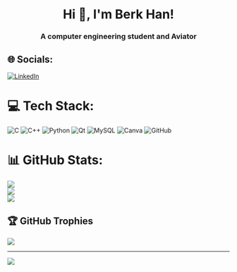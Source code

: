 <h1 align="center">Hi 👋, I'm Berk Han!</h1>
<h3 align="center">A computer engineering student and Aviator</h3>


## 🌐 Socials:
[![LinkedIn](https://img.shields.io/badge/LinkedIn-%230077B5.svg?logo=linkedin&logoColor=white)](https://linkedin.com/in/berkhantugrul) 

# 💻 Tech Stack:
![C](https://img.shields.io/badge/c-%2300599C.svg?style=for-the-badge&logo=c&logoColor=white) ![C++](https://img.shields.io/badge/c++-%2300599C.svg?style=for-the-badge&logo=c%2B%2B&logoColor=white) ![Python](https://img.shields.io/badge/python-3670A0?style=for-the-badge&logo=python&logoColor=ffdd54) ![Qt](https://img.shields.io/badge/Qt-%23217346.svg?style=for-the-badge&logo=Qt&logoColor=white) ![MySQL](https://img.shields.io/badge/mysql-4479A1.svg?style=for-the-badge&logo=mysql&logoColor=white) ![Canva](https://img.shields.io/badge/Canva-%2300C4CC.svg?style=for-the-badge&logo=Canva&logoColor=white) ![GitHub](https://img.shields.io/badge/github-%23121011.svg?style=for-the-badge&logo=github&logoColor=white)
# 📊 GitHub Stats:
![](https://github-readme-stats.vercel.app/api?username=berkhantugrul&theme=dark&hide_border=false&include_all_commits=true&count_private=true)<br/>
![](https://github-readme-streak-stats.herokuapp.com/?user=berkhantugrul&theme=dark&hide_border=false)<br/>
![](https://github-readme-stats.vercel.app/api/top-langs/?username=berkhantugrul&theme=dark&hide_border=false&include_all_commits=true&count_private=true&layout=compact)

## 🏆 GitHub Trophies
![](https://github-profile-trophy.vercel.app/?username=berkhantugrul&theme=dark_dimmed&no-frame=true&no-bg=true&margin-w=4)

---
[![](https://visitcount.itsvg.in/api?id=berkhantugrul&icon=2&color=0)](https://visitcount.itsvg.in)

<!-- Proudly created with GPRM ( https://gprm.itsvg.in ) -->


